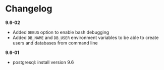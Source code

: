# Changelog

**9.6-02**
- Added `DEBUG` option to enable bash debugging 
- Added `DB_NAME` and `DB_USER` environment variables to be able to create users and databases from command line

**9.6-01**
- postgresql: install version 9.6
